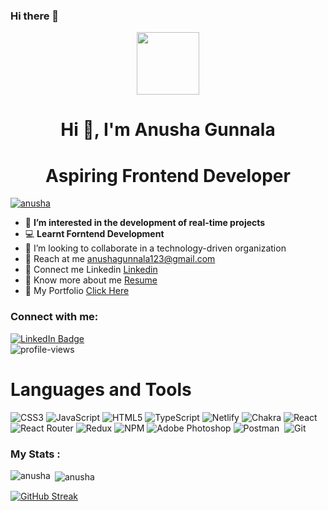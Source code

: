 ### Hi there 👋

<!--
**anushagunnala/anushagunnala** is a ✨ _special_ ✨ repository because its `README.md` (this file) appears on your GitHub profile.

Here are some ideas to get you started:

- 🔭 I’m currently working on ...
- 🌱 I’m currently learning ...
- 👯 I’m looking to collaborate on ...
- 🤔 I’m looking for help with ...
- 💬 Ask me about ...
- 📫 How to reach me: ...
- 😄 Pronouns: ...
- ⚡ Fun fact: ...
-->

<div id="header" align="center">
  <img src="https://media2.giphy.com/media/aIJDrOomj81MQZz2uO/200w.webp?cid=ecf05e47uj8539fyq6aodyrlckj8pg1uuafiri6ctq5yi9ss&ep=v1_gifs_related&rid=200w.webp&ct=s" width="100"/>
</div>

<h1 align="center">Hi 👋, I'm  Anusha Gunnala</h1>
<h1 align="center">Aspiring Frontend Developer</h1>

<p> <a href="https://github.com/ryo-ma/github-profile-trophy"><img src="https://github-profile-trophy.vercel.app/?username=anushagunnala" alt="anusha" /></a></p>

- 👀 <b>I’m interested in the development of real-time projects</b>
- 💻 <b>Learnt Forntend Development </b>
- 🤝 I’m looking to collaborate in a technology-driven organization
- 💌 Reach at me anushagunnala123@gmail.com
- 🔗 Connect me Linkedin <a target=_blank href="https://www.linkedin.com/in/anusha-gunnala-67468b19a/" >Linkedin</a>
- 🔗 Know more about me <a target=_blank href="https://drive.google.com/file/d/1zaKV0PMn3Zf79WhEMjPloyIMbvaWn_6R/view?usp=share_link" >Resume</a>
- 🔗 My Portfolio <a target ="_blank" href = "https://8309harshalwagh.netlify.app/">Click Here</a>

<h3 align="left">Connect with me:</h3>
<div id="badges">
  <a href="https://www.linkedin.com/in/anusha-gunnala-67468b19a/">
    <img src="https://img.shields.io/badge/LinkedIn-blue?style=for-the-badge&logo=linkedin&logoColor=white" alt="LinkedIn Badge"/>
  </a>
   <!-- <a href="https://drive.google.com/file/d/1zaKV0PMn3Zf79WhEMjPloyIMbvaWn_6R/view?usp=sharing">
    <img src="https://img.shields.io/badge/Resume-blue?style=for-the-badge&logo=Resume&logoColor=white" alt="Twitter Badge"/>
  </a> -->
<!--   <a href="https://www.instagram.com/harshal_k_wagh/">
    <img src="https://img.shields.io/badge/Instagram-ff69b4?style=for-the-badge&logo=instagram&logoColor=white" alt="insta Badge"/>
  </a> -->
 
</div>
 <!-- <img src="https://komarev.com/ghpvc/?username=anushagunnala&style=flat-square&color=blue" alt="profile-views"/> -->
 <img src="https://visitcount.itsvg.in/api?id=anushagunnala&icon=0&color=0" alt="profile-views"/>

<h1> Languages and Tools </h1>
<!-- <img src="https://skillicons.dev/icons?i=javascript,netlify,vscode,html,css,git,github,codepen,nodejs,express,mongodb,postman,replit"/> -->

<div>

<!-- # 💻 Tech Stack: -->

![CSS3](https://img.shields.io/badge/css3-%231572B6.svg?style=for-the-badge&logo=css3&logoColor=white) ![JavaScript](https://img.shields.io/badge/javascript-%23323330.svg?style=for-the-badge&logo=javascript&logoColor=%23F7DF1E) ![HTML5](https://img.shields.io/badge/html5-%23E34F26.svg?style=for-the-badge&logo=html5&logoColor=white) ![TypeScript](https://img.shields.io/badge/typescript-%23007ACC.svg?style=for-the-badge&logo=typescript&logoColor=white) ![Netlify](https://img.shields.io/badge/netlify-%23000000.svg?style=for-the-badge&logo=netlify&logoColor=#00C7B7) ![Chakra](https://img.shields.io/badge/chakra-%234ED1C5.svg?style=for-the-badge&logo=chakraui&logoColor=white) ![React](https://img.shields.io/badge/react-%2320232a.svg?style=for-the-badge&logo=react&logoColor=%2361DAFB) ![React Router](https://img.shields.io/badge/React_Router-CA4245?style=for-the-badge&logo=react-router&logoColor=white) ![Redux](https://img.shields.io/badge/redux-%23593d88.svg?style=for-the-badge&logo=redux&logoColor=white) ![NPM](https://img.shields.io/badge/NPM-%23000000.svg?style=for-the-badge&logo=npm&logoColor=white) ![Adobe Photoshop](https://img.shields.io/badge/adobephotoshop-%2331A8FF.svg?style=for-the-badge&logo=adobephotoshop&logoColor=white) ![Postman](https://img.shields.io/badge/Postman-FF6C37?style=for-the-badge&logo=postman&logoColor=white)&nbsp; ![Git](https://img.shields.io/badge/git-%23F05033.svg?style=for-the-badge&logo=git&logoColor=white)&nbsp;
&nbsp;

</div>

### My Stats :

<p><img align="left" src="https://github-readme-stats.vercel.app/api/top-langs?username=anushagunnala&show_icons=true&locale=en&layout=compact&theme=dark&background=000000" alt="anusha" /></p>

<p>&nbsp;<img align="center" src="https://github-readme-stats.vercel.app/api?username=anushagunnala&show_icons=true&locale=en&theme=dark&background=000000" alt="anusha" /></p>

[![GitHub Streak](https://github-readme-streak-stats.herokuapp.com/?user=anushagunnala&theme=dark&background=000000)](https://git.io/streak-stats)
<br>

